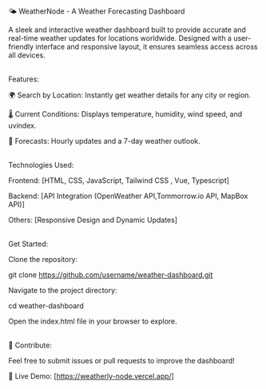 🌤️ WeatherNode - A Weather Forecasting Dashboard

A sleek and interactive weather dashboard built to provide accurate and real-time weather updates for locations worldwide. Designed with a user-friendly interface and responsive layout, it ensures seamless access across all devices.<br><br>

Features:

🌍 Search by Location: Instantly get weather details for any city or region. 

🌡️ Current Conditions: Displays temperature, humidity, wind speed, and uvindex. 

📅 Forecasts: Hourly updates and a 7-day weather outlook.<br><br>

Technologies Used:

Frontend: [HTML, CSS, JavaScript, Tailwind CSS , Vue, Typescript]

Backend: [API Integration (OpenWeather API,Tommorrow.io API, MapBox API)]

Others: [Responsive Design and Dynamic Updates] <br><br>

Get Started:

Clone the repository:

git clone https://github.com/username/weather-dashboard.git 

Navigate to the project directory: 

cd weather-dashboard 

Open the index.html file in your browser to explore. <br><br>

🚀 Contribute: 

Feel free to submit issues or pull requests to improve the dashboard! 


📌 Live Demo: [https://weatherly-node.vercel.app/]
